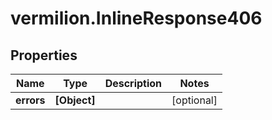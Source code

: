 # vermilion.InlineResponse406

## Properties

Name | Type | Description | Notes
------------ | ------------- | ------------- | -------------
**errors** | **[Object]** |  | [optional] 


